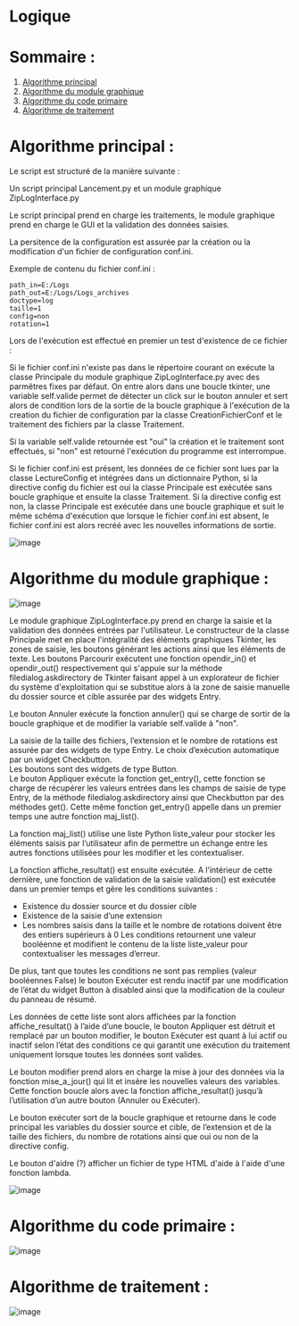 # Logique


# Sommaire :

 1. [Algorithme principal](#algorithme-principal-)
 2. [Algorithme du module graphique](#algorithme-du-module-graphique-)
 3. [Algorithme du code primaire](#algorithme-du-code-primaire-)
 4. [Algorithme de traitement](#algorithme-de-traitement-)

# Algorithme principal :

Le script est structuré de la manière suivante :

Un script principal Lancement.py et un module graphique ZipLogInterface.py

Le script principal prend en charge les traitements, le module graphique prend en charge le GUI et la validation des données saisies.

La persitence de la configuration est assurée par la création ou la modification d'un fichier de configuration conf.ini.

Exemple de contenu du fichier conf.ini :

`path_in=E:/Logs`       
`path_out=E:/Logs/Logs_archives`  
`doctype=log`        
`taille=1`     
`config=non`     
`rotation=1`     

Lors de l'exécution est effectué en premier un test d'existence de ce fichier :

Si le fichier conf.ini n'existe pas dans le répertoire courant on exécute la classe Principale du module graphique ZipLogInterface.py avec des parmêtres fixes par défaut.
On entre alors dans une boucle tkinter, une variable self.valide permet de détecter un click sur le bouton annuler et sert alors de condition lors de la sortie de la boucle graphique à l'exécution de la creation du fichier de configuration par la classe CreationFichierConf et le traitement des fichiers par la classe Traitement.

Si la variable self.valide retournée est "oui" la création et le traitement sont effectués, si "non" est retourné l'exécution du programme est interrompue.  

Si le fichier conf.ini est présent, les données de ce fichier sont lues par la classe LectureConfig et intégrées dans un dictionnaire Python, si la directive config du fichier est oui la classe Principale est exécutée sans boucle graphique et ensuite la classe Traitement.
Si la directive config est non, la classe Principale est exécutée dans une boucle graphique et suit le même schéma d'exécution que lorsque le fichier conf.ini est absent, le fichier conf.ini est alors recréé avec les nouvelles informations de sortie.


![image](https://user-images.githubusercontent.com/72203692/98155179-1dfebb00-1ed6-11eb-96ab-c6a4773c36cf.png)

# Algorithme du module graphique :

![image](https://user-images.githubusercontent.com/72203692/98028438-66eb3c80-1e0e-11eb-949a-ebbd3a83a91d.png)

Le module graphique ZipLogInterface.py prend en charge la saisie et la validation des données entrées par l'utilisateur. Le constructeur de la classe Principale met en place l'intégralité des éléments graphiques Tkinter, les zones de saisie, les boutons générant les actions ainsi que les éléments de texte.
Les boutons Parcourir exécutent une fonction opendir_in() et opendir_out() respectivement qui s'appuie sur la méthode filedialog.askdirectory de Tkinter faisant appel à un explorateur de fichier du système d'exploitation qui se substitue alors à la zone de saisie manuelle du dossier source et cible assurée par des widgets Entry.

Le bouton Annuler exécute la fonction annuler() qui se charge de sortir de la boucle graphique et de modifier la variable self.valide à "non".

La  saisie de la taille des fichiers, l’extension et le nombre de rotations est assurée par des widgets de type Entry. Le choix d’exécution automatique par un widget Checkbutton.  
Les boutons sont des widgets de type Button.  
Le bouton Appliquer exécute la fonction get_entry(), cette fonction se charge de récupérer les valeurs entrées dans les champs de saisie de type Entry, de la méthode filedialog.askdirectory ainsi que Checkbutton par des méthodes get(). Cette même fonction get_entry() appelle dans un premier temps une autre fonction maj_list().   

La fonction maj_list() utilise une liste Python liste_valeur pour stocker les éléments saisis par l’utilisateur afin de permettre un échange entre les autres fonctions utilisées pour les modifier et les contextualiser.

La fonction affiche_resultat() est ensuite exécutée. A l’intérieur de cette dernière, une fonction de validation de la saisie validation() est exécutée dans un premier temps et gère les conditions suivantes :

- Existence du dossier source et du dossier cible
- Existence de la saisie d’une extension 
- Les nombres saisis dans la taille et le nombre de rotations doivent être des entiers supérieurs à 0
Les conditions retournent une valeur booléenne et modifient le contenu de la liste liste_valeur pour contextualiser les messages d’erreur.

De plus, tant que toutes les conditions ne sont pas remplies (valeur booléennes False) le bouton Exécuter est rendu inactif par une modification de l’état du widget Button à  disabled ainsi que la modification de la couleur du panneau de résumé.

Les données de cette liste sont alors affichées par la fonction affiche_resultat() à l’aide d’une boucle, le bouton Appliquer est détruit et remplacé par un bouton modifier, le bouton Exécuter est quant à lui actif ou inactif selon l’état des conditions ce qui garantit une exécution du traitement uniquement lorsque toutes les données sont valides.

Le bouton modifier prend alors en charge la mise à jour des données via la fonction mise_a_jour() qui lit et insère les nouvelles valeurs des variables. Cette fonction boucle alors avec la fonction affiche_resultat() jusqu’à l’utilisation d’un autre bouton (Annuler ou Exécuter).

Le bouton exécuter sort de la boucle graphique et retourne dans le code principal les variables du dossier source et cible, de l’extension et de la taille des fichiers, du nombre de rotations ainsi que oui ou non de la directive config.

Le bouton d'aidre (?) afficher un fichier de type HTML d'aide à l'aide d'une fonction lambda.


![image](https://user-images.githubusercontent.com/72203692/98159861-95841880-1edd-11eb-805e-d7ae3c623b09.png)

# Algorithme du code primaire :

![image](https://user-images.githubusercontent.com/72203692/98163100-9c615a00-1ee2-11eb-9503-bedb454197a2.png)

# Algorithme de traitement :

![image](https://user-images.githubusercontent.com/72203692/98169476-96707680-1eec-11eb-8431-86fa638aa76d.png)

